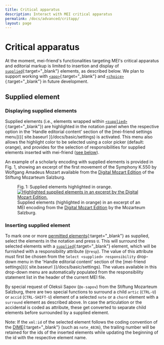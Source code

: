 ```yaml
---
title: Critical apparatus
description: Interact with MEI critical apparatus 
permalink: /docs/advanced/critapp/
layout: page
---
```

# Critical apparatus    
At the moment, mei-friend's functionalities targeting MEI's critical apparatus and editorial markup is limited to insertion and display of [`supplied`](https://music-encoding.org/guidelines/v4/elements/supplied.html){:target="_blank"} elements, as described below.  We plan to support working with [`<app>`](https://music-encoding.org/guidelines/v4/elements/app.html){:target="_blank"} and [`<choice>`](https://music-encoding.org/guidelines/v4/elements/choice.html){:target="_blank"} in future development. 
## Supplied element
### Displaying supplied elements

Supplied elements (i.e., elements wrapped within [`<supplied>`](https://music-encoding.org/guidelines/v4/elements/supplied.html){:target="_blank"}) are highlighted in the notation panel when the respective option in the 'Handle editorial content' section of the [mei-friend settings menu]({{ site.baseurl }}/docs/basic/settings) is activated. This menu also allows the highlight color to be selected using a color picker (default: orange), and provides for the selection of responsibilities for supplied elements inserted with mei-friend ([see below](#inserting-supplied-element)). 

An example of a scholarly encoding with supplied elements is provided in Fig. 1, showing an excerpt of the first movement of the Symphony K.550 by Wolfgang Amadeus Mozart available from the <a href="https://dme.mozarteum.at/movi/en" target="_blank">Digital Mozart Edition</a> of the Stiftung Mozarteum Salzburg. 

<figure class="figure">
    <div class="figure-title">Fig.&thinsp;1: Supplied elements highlighted in orange.</div>
    <a href="https://dme.mozarteum.at/movi/navigator/11586" target="_blank">
       <img class="figure-img" src="{{ site.baseurl }}/assets/img/markup/Critical-supplied-DIME.png" 
        alt="Highlighted supplied elements in an excerpt by the Digital Mozart Edition." />
    </a>
    <figcaption class="figure-caption">Supplied elements (highlighted in orange) in an excerpt of an MEI encoding from the <a href="https://dme.mozarteum.at/movi/en" target="_blank">Digital Mozart Edition</a> by the Mozarteum Salzburg.</figcaption>
</figure>

### Inserting supplied element

To mark one or more [permitted elements](https://music-encoding.org/guidelines/v4/elements/supplied#mayContain){:target="_blank"} as supplied, select the elements in the notation and press `U`. This will surround the selected elements with a [`supplied`](https://music-encoding.org/guidelines/v4/elements/supplied#mayContain){:target="_blank"} element, which will be furnished with a responsibility attribute (`@resp`). The value of this attribute must first be chosen from the `Select <supplied> responsibility` drop-down menu in the 'Handle editorial content' section of the [mei-friend settings]({{ site.baseurl }}/docs/basic/settings). The values available in this drop-down menu are automatically populated from the responsibility statement list in the header of the current MEI file. 

By special request of Oleksii Sapov (`@o-sapov`) from the Stiftung Mozarteum Salzburg, there are two special functions to surround a child `artic` (`CTRL-U`) or `accid` (`CTRL-SHIFT-U`) element of a selected `note` or a `chord` element with a `surround` element as described above. In case the articulation or the accidental is coded as attribute, these get converted to separate child elements before surrounded by a supplied element. 

Note: If the `xml:id` of the selected element follows the coding convention of the [DIME](https://mozarteum.at/dime){:target="_blank"} (such as `note_4836`), the trailing number will be retained for the ids of the inserted elements while updating the beginning of the id with the respective element name.
